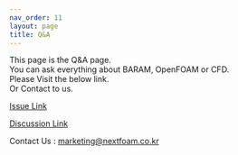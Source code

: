 ```yaml
---
nav_order: 11
layout: page
title: Q&A
---
```


This page is the Q&A page.<br>
You can ask everything about BARAM, OpenFOAM or CFD.<br>
Please Visit the below link.<br>
Or Contact to us.<br>

[Issue Link](https://github.com/nextfoam/baram/issues)

[Discussion Link](https://github.com/nextfoam/baram/discussions)

Contact Us : marketing@nextfoam.co.kr